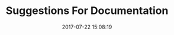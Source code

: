 ---
layout: page
title: "Suggestions For Documentation"
category: sug
date: 2017-07-22 15:08:19
order: 3
disqus: 1
---